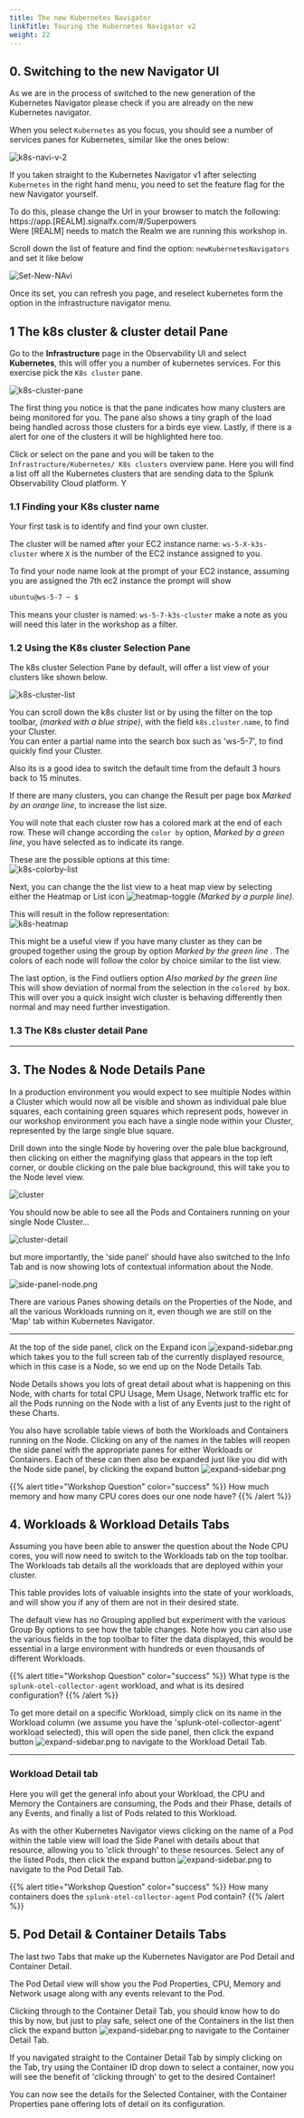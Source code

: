 ```yaml
---
title: The new Kubernetes Navigator
linkTitle: Touring the Kubernetes Navigator v2
weight: 22
---
```


## 0. Switching to the new Navigator UI

As we are in the process of switched to the new generation of the Kubernetes Navigator please check if you are already on the new Kubernetes navigator.

When you select `Kubernetes` as you focus, you should see a number of services panes for Kubernetes, similar like the ones below:

![k8s-navi-v-2](../images/k8s-nav2.png)

If you taken straight to the Kubernetes Navigator v1 after selecting `Kubernetes` in the right hand menu,  you need to set the feature flag for the new Navigator yourself.

To do this, please change the Url in your browser to match the following:</br>
https://app.[REALM].signalfx.com/#/Superpowers </br>
Were [REALM] needs to match the Realm we are running this workshop in.

Scroll down the list of feature and find the option: `newKubernetesNavigators` and set it like below

![Set-New-NAvi](../images/set_new_k8s_navi.png)

Once its set, you can refresh you page, and reselect kubernetes form the option in the infrastructure navigator menu.

## 1 The k8s cluster & cluster detail Pane

Go to the **Infrastructure** page in the Observability UI and select **Kubernetes**, this will offer you a number of kubernetes services. For this exercise pick the `K8s cluster` pane.

![k8s-cluster-pane](../images/k8sclusters.png)

The first thing you notice is that the pane indicates how many clusters are being monitored for you. The pane also shows a tiny graph of the load being handled across those clusters for a birds eye view.  Lastly, if there is a alert for one of the clusters it will be highlighted here too.

Click or select on the pane  and you will be taken to the `Infrastructure/Kubernetes/ K8s clusters` overview pane. Here you will find  a list  off all the Kubernetes clusters that are sending data to the Splunk Observability Cloud platform. Y

### 1.1 Finding your K8s cluster name

Your first task is to identify and find your own cluster.

The cluster will be named after your EC2 instance name: `ws-5-X-k3s-cluster` where `X` is the number of the EC2 instance assigned to you.

To find your node name look at the prompt of your EC2 instance, assuming you are assigned the 7th ec2 instance the prompt will show

``` bash
ubuntu@ws-5-7 ~ $
```

This means your cluster is named: `ws-5-7-k3s-cluster`  make a note as you will need this later in the workshop as a filter.

### 1.2 Using the K8s cluster Selection Pane

The k8s cluster Selection Pane by default, will offer a list view of your clusters like shown below.

![k8s-cluster-list](../images/k8sclusterselection.png)

You can scroll down the k8s cluster list or by using the filter on the top toolbar, *(marked with a blue stripe)*, with  the field `k8s.cluster.name`, to find your Cluster. </br>
You can enter a partial name into the search box such as 'ws-5-7', to find quickly find your Cluster.

Also its is a good idea to switch the default time from  the default 3 hours back to 15 minutes.

If there are many clusters, you can change the Result per page box *Marked by an orange line*,  to increase the list size.

You will note that each cluster row has a colored mark at the end of each row. These will change according the `color by` option, *Marked by a green line*, you have selected as to indicate its range. 

These are the possible options at this time:</br>
![k8s-colorby-list](../images/Infk8sColorBy.png)

Next, you can change the the list view to a heat map view by selecting either the Heatmap or List icon ![heatmap-toggle](../images/heatmaptoggle.png) *(Marked by a purple line).*

This will result in the follow representation:</br>
![k8s-heatmap](../images/heatmapview.png)

This might be a useful view if you have many cluster as they can be grouped together using the group by option *Marked by the green line* . The colors of each node will follow the color by  choice similar to the list view.

The last option, is the Find outliers option *Also marked by the green line*
This will show deviation of normal from the selection in the `colored by` box.    This will over you a quick insight wich cluster is behaving differently then normal and may need further investigation.

### 1.3 The K8s cluster detail Pane


----

## 3. The Nodes & Node Details Pane

In a production environment you would expect to see multiple Nodes within a Cluster which would now all be visible and shown as individual pale blue squares, each containing green squares which represent pods, however in our workshop environment you each have a single node within your Cluster, represented by the large single blue square.

Drill down into the single Node by hovering over the pale blue background, then clicking on either the magnifying glass that appears in the top left corner, or double clicking on the pale blue background, this will take you to the Node level view.

![cluster](../images/cluster.png)

You should now be able to see all the Pods and Containers running on your single Node Cluster...

![cluster-detail](../images/cluster-detail.png)

but more importantly, the 'side panel' should have also switched to the Info Tab and is now showing lots of contextual information about the Node.

![side-panel-node.png](../images/side-panel-node.png)

There are various Panes showing details on the Properties of the Node, and all the various Workloads running on it, even though we are still on the 'Map' tab within Kubernetes Navigator.

---

At the top of the side panel, click on the Expand icon ![expand-sidebar.png](../images/expand-sidebar.png) which takes you to the full screen tab of the currently displayed resource, which in this case is a Node, so we end up on the Node Details Tab.

Node Details shows you lots of great detail about what is happening on this Node, with charts for total CPU Usage, Mem Usage, Network traffic etc for all the Pods running on the Node with a list of any Events just to the right of these Charts.

You also have scrollable table views of both the Workloads and Containers running on the Node.  Clicking on any of the names in the tables will reopen the side panel with the appropriate panes for either Workloads or Containers.  Each of these can then also be expanded just like you did with the Node side panel, by clicking the expand button ![expand-sidebar.png](../images/expand-sidebar.png)

{{% alert title="Workshop Question" color="success" %}}
How much memory and how many CPU cores does our one node have?
{{% /alert %}}

## 4. Workloads & Workload Details Tabs

Assuming you have been able to answer the question about the Node CPU cores, you will now need to switch to the Workloads tab on the top toolbar.  The Workloads tab details all the workloads that are deployed within your cluster.

This table provides lots of valuable insights into the state of your workloads, and will show you if any of them are not in their desired state.

The default view has no Grouping applied but experiment with the various Group By options to see how the table changes.  Note how you can also use the various fields in the top toolbar to filter the data displayed, this would be essential in a large environment with hundreds or even thousands of different Workloads.

{{% alert title="Workshop Question" color="success" %}}
What type is the `splunk-otel-collector-agent` workload, and what is its desired configuration?
{{% /alert %}}

To get more detail on a specific Workload, simply click on its name in the Workload column (we assume you have the 'splunk-otel-collector-agent' workload selected), this will open the side panel, then click the expand button ![expand-sidebar.png](../images/expand-sidebar.png) to navigate to the Workload Detail Tab.

---

### Workload Detail tab

Here you will get the general info about your Workload, the CPU and Memory the Containers are consuming, the Pods and their Phase, details of any Events, and finally a list of Pods related to this Workload.

As with the other Kubernetes Navigator views clicking on the name of a Pod within the table view will load the Side Panel with details about that resource, allowing you to 'click through' to these resources.  Select any of the listed Pods, then click the expand button ![expand-sidebar.png](../images/expand-sidebar.png) to navigate to the Pod Detail Tab.

{{% alert title="Workshop Question" color="success" %}}
How many containers does the `splunk-otel-collector-agent` Pod contain?
{{% /alert %}}

## 5. Pod Detail & Container Details Tabs

The last two Tabs that make up the Kubernetes Navigator are Pod Detail and Container Detail.

The Pod Detail view will show you the Pod Properties, CPU, Memory and Network usage along with any events relevant to the Pod.

Clicking through to the Container Detail Tab, you should know how to do this by now, but just to play safe, select one of the Containers in the list then click the expand button ![expand-sidebar.png](../images/expand-sidebar.png) to navigate to the Container Detail Tab.  

If you navigated straight to the Container Detail Tab by simply clicking on the Tab, try using the Container ID drop down to select a container, now you will see the benefit of 'clicking through' to get to the desired Container!

You can now see the details for the Selected Container, with the Container Properties pane offering lots of detail on its configuration.